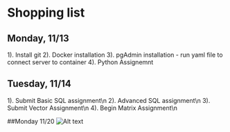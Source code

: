 # Shopping list
## Monday, 11/13
1).  Install git
2).  Docker installation
3).  pgAdmin installation - run yaml file to connect server to container
4).  Python Assignemnt

## Tuesday, 11/14
1).  Submit Basic SQL assignment\n
2).  Advanced SQL assignment\n
3).  Submit Vector Assignment\n
4).  Begin Matrix Assignment\n


##Monday 11/20
![Alt text](<Screenshot 2023-11-20 at 9.03.32 AM.png>)